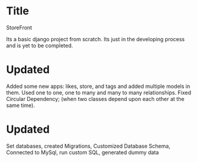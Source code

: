 # Title

StoreFront

Its a basic django project from scratch. Its just in the developing process and is yet to be completed.

# Updated

Added some new apps: likes, store, and tags and added multiple models in them.
Used one to one, one to many and many to many relationships.
Fixed Circular Dependency; (when two classes depend upon each other at the same time).

# Updated 

Set databases, created Migrations, Customized Database Schema, Connected to MySql, run custom SQL, generated dummy data
